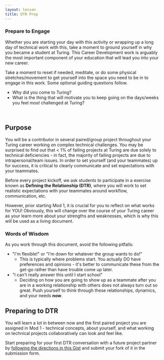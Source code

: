 ```yaml
---
layout: lesson
title: DTR Prep
---
```


<div class="s-card s-border-yellow-500">
  <h3>Prepare to Engage</h3>
  <p>Whether you are starting your day with this activity or wrapping up a long day of technical work with this, take a moment to ground yourself in why you became a student at Turing. This Career Development work is arguably the most important component of your education that will lead you into your new career.</p>
  <p>Take a moment to reset if needed, meditate, or do some physical stretches/movement to get yourself into the space you need to be in to engage in this work. Some optional guiding questions follow.</p>
  <ul>
    <li>Why did you come to Turing?</li>
    <li>What is the thing that will motivate you to keep going on the days/weeks you feel <em>most</em> challenged at Turing?</li>
  </ul>
</div>
<br>

## Purpose

You will be a contributor in several paired/group project throughout your Turing career working on complex technical challenges. You may be surprised to find out that < 1% of failing projects at Turing are due solely to technical deficiencies - in fact, the majority of failing projects are due to intrapersonal/team issues. In order to set yourself (and your teammates) up for success, it is critical to clearly communicate and set expectations with your teammates. 

Before every project kickoff, we ask students to participate in a exercise known as **Defining the Relationship (DTR)**, where you will work to set realistic expectations with your teammates around workflow, communication, etc.

However, prior starting Mod 1, it is crucial for you to reflect on what works for YOU! Obviously, this will change over the course of your Turing career as your learn more about your strengths and weaknesses, which is why this will be used as a living document.

### Words of Wisdom

As you work through this document, avoid the following pitfalls:

- "I'm flexible!" or "I'm down for whatever the group wants to do!"
  - This is typically where problems start. You actually DO have preferences and opinions - it's better to communicate these from the get-go rather than have trouble come up later.
- "I can't really answer this until I start school"
  - Deciding on how you are going to show up as a teammate after you are in a working relationship with others does not always turn out so great. Push yourself to think through these relationships, dynamics, and your needs **now**.
  
## Preparing to DTR

You will learn a lot in between now and the first paired project you are assigned in Mod 1 - technical concepts, about yourself, and what working on technical projects collaboratively can look and feel like.

Start preparing for your first DTR conversation with a future project partner by <a href="https://gist.github.com/ameseee/0385f0fabb0438fd89e122352b7b2255" target="_blank">following the directions in this Gist</a> and submit your fork of it in the submission form.

<br>
<br>